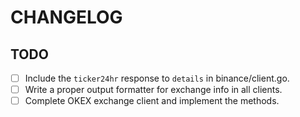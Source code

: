 # CHANGELOG

## TODO
- [ ] Include the `ticker24hr` response to `details` in binance/client.go.
- [ ] Write a proper output formatter for exchange info in all clients.
- [ ] Complete OKEX exchange client and implement the methods.